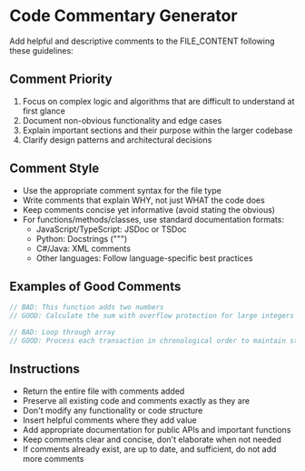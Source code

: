 # Code Commentary Generator

Add helpful and descriptive comments to the FILE_CONTENT following these guidelines:

## Comment Priority
1. Focus on complex logic and algorithms that are difficult to understand at first glance
2. Document non-obvious functionality and edge cases
3. Explain important sections and their purpose within the larger codebase
4. Clarify design patterns and architectural decisions

## Comment Style
- Use the appropriate comment syntax for the file type
- Write comments that explain WHY, not just WHAT the code does
- Keep comments concise yet informative (avoid stating the obvious)
- For functions/methods/classes, use standard documentation formats:
  - JavaScript/TypeScript: JSDoc or TSDoc 
  - Python: Docstrings (""")
  - C#/Java: XML comments
  - Other languages: Follow language-specific best practices

## Examples of Good Comments
```javascript
// BAD: This function adds two numbers
// GOOD: Calculate the sum with overflow protection for large integers

// BAD: Loop through array
// GOOD: Process each transaction in chronological order to maintain state consistency
```

## Instructions
- Return the entire file with comments added
- Preserve all existing code and comments exactly as they are
- Don't modify any functionality or code structure
- Insert helpful comments where they add value
- Add appropriate documentation for public APIs and important functions
- Keep comments clear and concise, don't elaborate when not needed
- If comments already exist, are up to date, and sufficient, do not add more comments